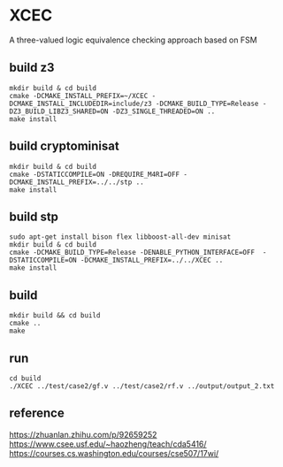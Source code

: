 # XCEC

A three-valued logic equivalence checking approach based on FSM

## build z3

```
mkdir build & cd build
cmake -DCMAKE_INSTALL_PREFIX=~/XCEC -DCMAKE_INSTALL_INCLUDEDIR=include/z3 -DCMAKE_BUILD_TYPE=Release -DZ3_BUILD_LIBZ3_SHARED=ON -DZ3_SINGLE_THREADED=ON ..
make install
```

## build cryptominisat

```
mkdir build & cd build
cmake -DSTATICCOMPILE=ON -DREQUIRE_M4RI=OFF -DCMAKE_INSTALL_PREFIX=../../stp ..
make install
```

## build stp

```
sudo apt-get install bison flex libboost-all-dev minisat
mkdir build & cd build
cmake -DCMAKE_BUILD_TYPE=Release -DENABLE_PYTHON_INTERFACE=OFF  -DSTATICCOMPILE=ON -DCMAKE_INSTALL_PREFIX=../../XCEC ..
make install
```

## build

``` shell
mkdir build && cd build
cmake ..
make
```

## run

``` shell
cd build
./XCEC ../test/case2/gf.v ../test/case2/rf.v ../output/output_2.txt
```

## reference

https://zhuanlan.zhihu.com/p/92659252
https://www.csee.usf.edu/~haozheng/teach/cda5416/
https://courses.cs.washington.edu/courses/cse507/17wi/